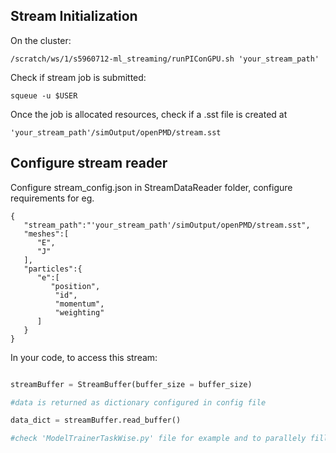 ## Stream Initialization

On the cluster:
```
/scratch/ws/1/s5960712-ml_streaming/runPIConGPU.sh 'your_stream_path'
```

Check if stream job is submitted:
```
squeue -u $USER
```

Once the job is allocated resources, check if a .sst file is created at
```
'your_stream_path'/simOutput/openPMD/stream.sst
```

## Configure stream reader

Configure stream_config.json in StreamDataReader folder, configure requirements
for eg.
```
{
   "stream_path":"'your_stream_path'/simOutput/openPMD/stream.sst",
   "meshes":[
      "E",
      "J"
   ],
   "particles":{
      "e":[
         "position",
          "id",
          "momentum",
          "weighting"
      ]
   }
}
```

In your code, to access this stream:
```python

streamBuffer = StreamBuffer(buffer_size = buffer_size)

#data is returned as dictionary configured in config file

data_dict = streamBuffer.read_buffer()

#check 'ModelTrainerTaskWise.py' file for example and to parallely fill the buffer after reading it
```

